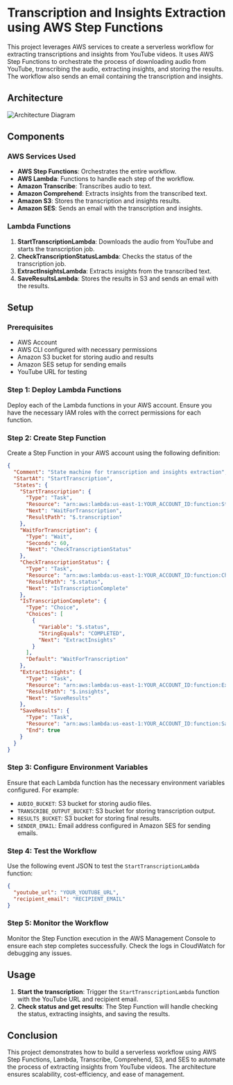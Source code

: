 
# Transcription and Insights Extraction using AWS Step Functions

This project leverages AWS services to create a serverless workflow for extracting transcriptions and insights from YouTube videos. It uses AWS Step Functions to orchestrate the process of downloading audio from YouTube, transcribing the audio, extracting insights, and storing the results. The workflow also sends an email containing the transcription and insights.

## Architecture

![Architecture Diagram](images/architecture_diagram.png)

## Components

### AWS Services Used

- **AWS Step Functions**: Orchestrates the entire workflow.
- **AWS Lambda**: Functions to handle each step of the workflow.
- **Amazon Transcribe**: Transcribes audio to text.
- **Amazon Comprehend**: Extracts insights from the transcribed text.
- **Amazon S3**: Stores the transcription and insights results.
- **Amazon SES**: Sends an email with the transcription and insights.

### Lambda Functions

1. **StartTranscriptionLambda**: Downloads the audio from YouTube and starts the transcription job.
2. **CheckTranscriptionStatusLambda**: Checks the status of the transcription job.
3. **ExtractInsightsLambda**: Extracts insights from the transcribed text.
4. **SaveResultsLambda**: Stores the results in S3 and sends an email with the results.

## Setup

### Prerequisites

- AWS Account
- AWS CLI configured with necessary permissions
- Amazon S3 bucket for storing audio and results
- Amazon SES setup for sending emails
- YouTube URL for testing

### Step 1: Deploy Lambda Functions

Deploy each of the Lambda functions in your AWS account. Ensure you have the necessary IAM roles with the correct permissions for each function.

### Step 2: Create Step Function

Create a Step Function in your AWS account using the following definition:

```json
{
  "Comment": "State machine for transcription and insights extraction",
  "StartAt": "StartTranscription",
  "States": {
    "StartTranscription": {
      "Type": "Task",
      "Resource": "arn:aws:lambda:us-east-1:YOUR_ACCOUNT_ID:function:StartTranscriptionLambda",
      "Next": "WaitForTranscription",
      "ResultPath": "$.transcription"
    },
    "WaitForTranscription": {
      "Type": "Wait",
      "Seconds": 60,
      "Next": "CheckTranscriptionStatus"
    },
    "CheckTranscriptionStatus": {
      "Type": "Task",
      "Resource": "arn:aws:lambda:us-east-1:YOUR_ACCOUNT_ID:function:CheckTranscriptionStatusLambda",
      "ResultPath": "$.status",
      "Next": "IsTranscriptionComplete"
    },
    "IsTranscriptionComplete": {
      "Type": "Choice",
      "Choices": [
        {
          "Variable": "$.status",
          "StringEquals": "COMPLETED",
          "Next": "ExtractInsights"
        }
      ],
      "Default": "WaitForTranscription"
    },
    "ExtractInsights": {
      "Type": "Task",
      "Resource": "arn:aws:lambda:us-east-1:YOUR_ACCOUNT_ID:function:ExtractInsightsLambda",
      "ResultPath": "$.insights",
      "Next": "SaveResults"
    },
    "SaveResults": {
      "Type": "Task",
      "Resource": "arn:aws:lambda:us-east-1:YOUR_ACCOUNT_ID:function:SaveResultsLambda",
      "End": true
    }
  }
}
```

### Step 3: Configure Environment Variables

Ensure that each Lambda function has the necessary environment variables configured. For example:

- `AUDIO_BUCKET`: S3 bucket for storing audio files.
- `TRANSCRIBE_OUTPUT_BUCKET`: S3 bucket for storing transcription output.
- `RESULTS_BUCKET`: S3 bucket for storing final results.
- `SENDER_EMAIL`: Email address configured in Amazon SES for sending emails.

### Step 4: Test the Workflow

Use the following event JSON to test the `StartTranscriptionLambda` function:

```json
{
  "youtube_url": "YOUR_YOUTUBE_URL",
  "recipient_email": "RECIPIENT_EMAIL"
}
```

### Step 5: Monitor the Workflow

Monitor the Step Function execution in the AWS Management Console to ensure each step completes successfully. Check the logs in CloudWatch for debugging any issues.

## Usage

1. **Start the transcription**: Trigger the `StartTranscriptionLambda` function with the YouTube URL and recipient email.
2. **Check status and get results**: The Step Function will handle checking the status, extracting insights, and saving the results.

## Conclusion

This project demonstrates how to build a serverless workflow using AWS Step Functions, Lambda, Transcribe, Comprehend, S3, and SES to automate the process of extracting insights from YouTube videos. The architecture ensures scalability, cost-efficiency, and ease of management.
